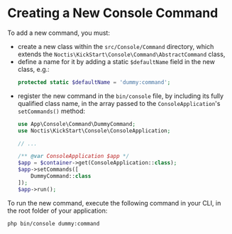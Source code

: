 # Creating a New Console Command

To add a new command, you must:

* create a new class within the `src/Console/Command` directory, which extends the
  `Noctis\KickStart\Console\Command\AbstractCommand` class,
* define a name for it by adding a static `$defaultName` field in the new class, e.g.:
  ```php
  protected static $defaultName = 'dummy:command';
  ```
* register the new command in the `bin/console` file, by including its fully qualified class name, in the array passed 
  to the `ConsoleApplication`'s `setCommands()` method:
  ```php
  use App\Console\Command\DummyCommand;
  use Noctis\KickStart\Console\ConsoleApplication;
  
  // ...
  
  /** @var ConsoleApplication $app */
  $app = $container->get(ConsoleApplication::class);
  $app->setCommands([
      DummyCommand::class
  ]);
  $app->run();
  ```

To run the new command, execute the following command in your CLI, in the root folder of your application:
```shell
php bin/console dummy:command
```
